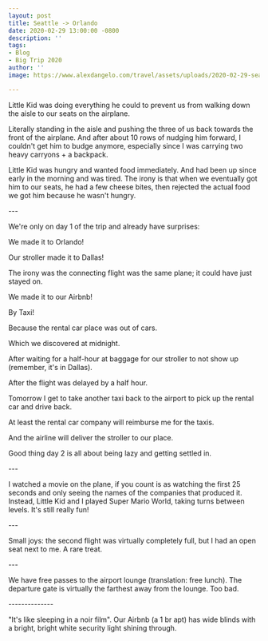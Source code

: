 ```yaml
---
layout: post
title: Seattle -> Orlando
date: 2020-02-29 13:00:00 -0800
description: ''
tags:
- Blog
- Big Trip 2020
author: ''
image: https://www.alexdangelo.com/travel/assets/uploads/2020-02-29-seattle-orlando-airplane-luggage.png

---
```

Little Kid was doing everything he could to prevent us from walking down the aisle to our seats on the airplane.

Literally standing in the aisle and pushing the three of us back towards the front of the airplane. And after about 10 rows of nudging him forward, I couldn't get him to budge anymore, especially since I was carrying two heavy carryons + a backpack.

Little Kid was hungry and wanted food immediately. And had been up since early in the morning and was tired. The irony is that when we eventually got him to our seats, he had a few cheese bites, then rejected the actual food we got him because he wasn't hungry.

\---

We're only on day 1 of the trip and already have surprises:

We made it to Orlando!

Our stroller made it to Dallas!

The irony was the connecting flight was the same plane; it could have just stayed on.

We made it to our Airbnb!

By Taxi!

Because the rental car place was out of cars.

Which we discovered at midnight.

After waiting for a half-hour at baggage for our stroller to not show up (remember, it's in Dallas).

After the flight was delayed by a half hour.

Tomorrow I get to take another taxi back to the airport to pick up the rental car and drive back.

At least the rental car company will reimburse me for the taxis.

And the airline will deliver the stroller to our place.

Good thing day 2 is all about being lazy and getting settled in.

\---

I watched a movie on the plane, if you count is as watching the first 25 seconds and only seeing the names of the companies that produced it. Instead, Little Kid and I played Super Mario World, taking turns between levels. It's still really fun!

\---

Small joys: the second flight was virtually completely full, but I had an open seat next to me. A rare treat.

\---

We have free passes to the airport lounge (translation: free lunch). The departure gate is virtually the farthest away from the lounge. Too bad.

\--------------

"It's like sleeping in a noir film". Our Airbnb (a 1 br apt) has wide blinds with a bright, bright white security light shining through.